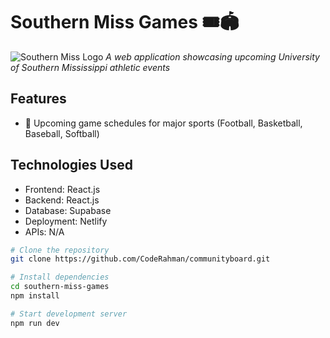 # Southern Miss Games 🎟️🏟️

![Southern Miss Logo](https://www.usm.edu/sites/default/files/2021-04/usm-logo.png) 
*A web application showcasing upcoming University of Southern Mississippi athletic events*

## Features

- 📅 Upcoming game schedules for major sports (Football, Basketball, Baseball, Softball)


## Technologies Used

- Frontend: React.js
- Backend: React.js
- Database: Supabase
- Deployment: Netlify
- APIs: N/A


```bash
# Clone the repository
git clone https://github.com/CodeRahman/communityboard.git

# Install dependencies
cd southern-miss-games
npm install

# Start development server
npm run dev






